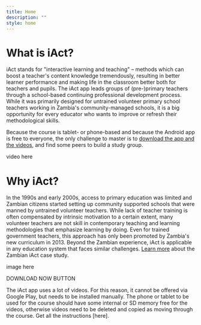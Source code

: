 ```yaml
---
title: Home
description: ""
style: home
---
```


# What is iAct?

iAct stands for "interactive learning and teaching" – methods which can boost a teacher's content knowledge tremendously, resulting in better learner performance and making life in the classroom better both for teachers and pupils. The iAct app leads groups of (pre-)primary teachers through a school-based continuing professional development process. While it was primarily designed for untrained volunteer primary school teachers working in Zambia's community-managed schools, it is a big opportunity for every educator who wants to improve or refresh their methodological skills. 

Because the course is tablet- or phone-based and because the Android app is free to everyone, the only challenge to master is to [download the app and the videos](using-the-iact-app), and find some peers to build a study group.

video here

# Why iAct?

In the 1990s and early 2000s, access to primary education was limited and Zambian citizens started setting up community supported schools that were manned by untrained volunteer teachers. While lack of teacher training is often compensated by intrinsic motivation to a certain extent, many volunteer teachers are not skill in contemporary teaching and learning methodologies that emphasize learning by doing. Even for trained government teachers, this approach has only been promoted by Zambia's new curriculum in 2013. Beyond the Zambian experience, iAct is applicable in any education system that faces similar challenges. [Learn more](about) about the Zambian iAct case study. 

image here

DOWNLOAD NOW BUTTON

The iAct app uses a lot of videos. For this reason, it cannot be offered via Google Play, but needs to be installed manually. The phone or tablet to be used for the course should have some internal or SD memory free for the videos, otherwise videos need to be deleted and copied as moving through the course. Get all the instructions [here].